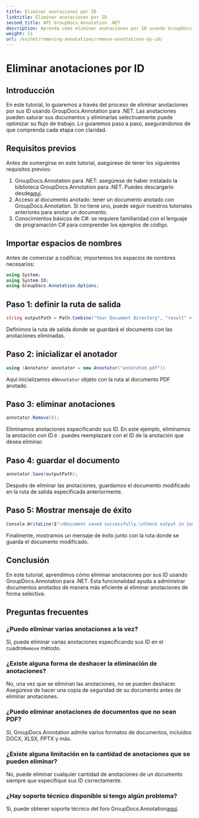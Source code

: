 ```yaml
---
title: Eliminar anotaciones por ID
linktitle: Eliminar anotaciones por ID
second_title: API GroupDocs.Annotation .NET
description: Aprenda cómo eliminar anotaciones por ID usando GroupDocs.Annotation para .NET. Optimice el flujo de trabajo de sus documentos de manera eficiente.
weight: 11
url: /es/net/removing-annotations/remove-annotations-by-id/
---
```


# Eliminar anotaciones por ID

## Introducción
En este tutorial, lo guiaremos a través del proceso de eliminar anotaciones por sus ID usando GroupDocs.Annotation para .NET. Las anotaciones pueden saturar sus documentos y eliminarlas selectivamente puede optimizar su flujo de trabajo. Lo guiaremos paso a paso, asegurándonos de que comprenda cada etapa con claridad.
## Requisitos previos
Antes de sumergirse en este tutorial, asegúrese de tener los siguientes requisitos previos:
1.  GroupDocs.Annotation para .NET: asegúrese de haber instalado la biblioteca GroupDocs.Annotation para .NET. Puedes descargarlo desde[aquí](https://releases.groupdocs.com/annotation/net/).
2. Acceso al documento anotado: tener un documento anotado con GroupDocs.Annotation. Si no tiene uno, puede seguir nuestros tutoriales anteriores para anotar un documento.
3. Conocimientos básicos de C#: se requiere familiaridad con el lenguaje de programación C# para comprender los ejemplos de código.

## Importar espacios de nombres
Antes de comenzar a codificar, importemos los espacios de nombres necesarios:
```csharp
using System;
using System.IO;
using GroupDocs.Annotation.Options;
```

## Paso 1: definir la ruta de salida
```csharp
string outputPath = Path.Combine("Your Document Directory", "result" + Path.GetExtension("input.pdf"));
```
Definimos la ruta de salida donde se guardará el documento con las anotaciones eliminadas.
## Paso 2: inicializar el anotador
```csharp
using (Annotator annotator = new Annotator("annotated.pdf"))
```
 Aquí inicializamos el`Annotator` objeto con la ruta al documento PDF anotado.
## Paso 3: eliminar anotaciones
```csharp
annotator.Remove(0);
```
 Eliminamos anotaciones especificando sus ID. En este ejemplo, eliminamos la anotación con ID.`0` . puedes reemplazar`0` con el ID de la anotación que desea eliminar.
## Paso 4: guardar el documento
```csharp
annotator.Save(outputPath);
```
Después de eliminar las anotaciones, guardamos el documento modificado en la ruta de salida especificada anteriormente.
## Paso 5: Mostrar mensaje de éxito
```csharp
Console.WriteLine($"\nDocument saved successfully.\nCheck output in {outputPath}.");
```
Finalmente, mostramos un mensaje de éxito junto con la ruta donde se guarda el documento modificado.

## Conclusión
En este tutorial, aprendimos cómo eliminar anotaciones por sus ID usando GroupDocs.Annotation para .NET. Esta funcionalidad ayuda a administrar documentos anotados de manera más eficiente al eliminar anotaciones de forma selectiva.
## Preguntas frecuentes
### ¿Puedo eliminar varias anotaciones a la vez?
 Sí, puede eliminar varias anotaciones especificando sus ID en el cuadro`Remove` método.
### ¿Existe alguna forma de deshacer la eliminación de anotaciones?
No, una vez que se eliminan las anotaciones, no se pueden deshacer. Asegúrese de hacer una copia de seguridad de su documento antes de eliminar anotaciones.
### ¿Puedo eliminar anotaciones de documentos que no sean PDF?
Sí, GroupDocs.Annotation admite varios formatos de documentos, incluidos DOCX, XLSX, PPTX y más.
### ¿Existe alguna limitación en la cantidad de anotaciones que se pueden eliminar?
No, puede eliminar cualquier cantidad de anotaciones de un documento siempre que especifique sus ID correctamente.
### ¿Hay soporte técnico disponible si tengo algún problema?
 Sí, puede obtener soporte técnico del foro GroupDocs.Annotation[aquí](https://forum.groupdocs.com/c/annotation/10).